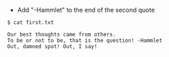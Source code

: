 
* Add "-Hammlet" to the end of the second quote

```
$ cat first.txt

Our best thoughts came from others.
To be or not to be, that is the question! -Hammlet
Out, damned spot! Out, I say!
```

